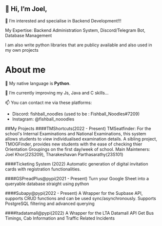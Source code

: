 ## 👋 Hi, I’m Joel,

👀 I’m interested and specialise in Backend Development!!!

My Expertise: Backend Administration System, Discord/Telegram Bot, Database Management

I am also write python libraries that are publicy available and also used in my own projects

# About me
🌱 My native language is **Python**.

💞️ I’m currently improving my Js, Java and C skills...

📫 You can contact me via these platforms:
 - Discord: fishball_noodles (used to be : Fishball_Noodles#7209)
 - Instagram: @fishball_nooodles

##My Projects
####TMShortcuts(2022 - Present)
TMSeatfinder: For the school's Internal Examinations and National Examinations, this system allows students to view individualised examination details.
A sibling project, TMOGFinder, provides new students with the ease of checking thier Orientation Groupings on the first day/week of school.
Main Mainteners: Joel Khor(22S209), Tharakeshavan Parthasarathy(23S101)

####Ticketing System (2022)
Automatic generation of digital invitation cards with registration functionalities. 

####GSPreadPlus@pypi(2021 - Present)
Turn your Google Sheet into a queryable database straight using python

####Subapy@pypi(2022 - Present)
A Wrapper for the Supbase API, supports CRUD functions and can be used sync/asynchronously.
Supports PostgreSQL filtering and advanced querying 

####ltadatamall@pypi(2022)
A Wrapper for the LTA Datamall API
Get Bus Timings, Cab Information and Traffic Related Incidents

<!---
TheReaper62/TheReaper62 is a ✨ special ✨ repository because its `README.md` (this file) appears on your GitHub profile.
You can click the Preview link to take a look at your changes.
--->

